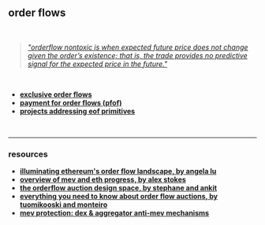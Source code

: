 ## order flows

<br>


> *["orderflow nontoxic is when expected future price does not change given the order’s existence; that is, the trade provides no predictive signal for the expected price in the future."](https://xenophonlabs.com/papers/uniswap_valuing_orderflow.pdf)*

<br>


* **[exclusive order flows](exclusive_order_flows.md)**
* **[payment for order flows (pfof)](101.md)**
* **[projects addressing eof primitives](projects.md)**

<br>

---

### resources

* **[illuminating ethereum's order flow landscape, by angela lu](https://writings.flashbots.net/illuminate-the-order-flow)**
* **[overview of mev and eth progress, by alex stokes](https://www.youtube.com/watch?v=DZfKE8djQTM)**
* **[the orderflow auction design space, by stephane and ankit](https://frontier.tech/the-orderflow-auction-design-space)**
* **[everything you need to know about order flow auctions, by tuomikooski and monteiro](https://www.monoceros.com/insights/order-flow-auctions)**
* **[mev protection: dex & aggregator anti-mev mechanisms](https://www.shoal.gg/p/mev-protection-dex-and-aggregator)**

